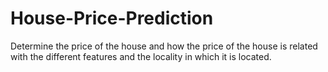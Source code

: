 # House-Price-Prediction
Determine the price of the house and how the price of the house is related with the different features and the locality in which it is located.

